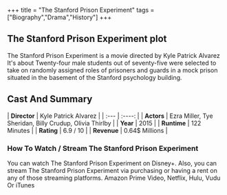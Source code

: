 +++
title = "The Stanford Prison Experiment"
tags = ["Biography","Drama","History"]
+++
## The Stanford Prison Experiment plot
The Stanford Prison Experiment is a movie directed by Kyle Patrick Alvarez It's about Twenty-four male students out of seventy-five were selected to take on randomly assigned roles of prisoners and guards in a mock prison situated in the basement of the Stanford psychology building.
## Cast And Summary
| **Director**      | Kyle Patrick Alvarez |
    | :---        |    :----:   |
    |  **Actors** | Ezra Miller, Tye Sheridan, Billy Crudup, Olivia Thirlby |
    | **Year**   | 2015    |
    |  **Runtime** | 122 Minutes |
    |  **Rating** | 6.9 / 10 | 
    |  **Revenue** | 0.64$ Millions |
### How To Watch / Stream The Stanford Prison Experiment
You can watch The Stanford Prison Experiment on Disney+.
Also, you can stream The Stanford Prison Experiment via purchasing or having a rent on any of those streaming platforms.
Amazon Prime Video, Netflix, Hulu, Vudu Or iTunes